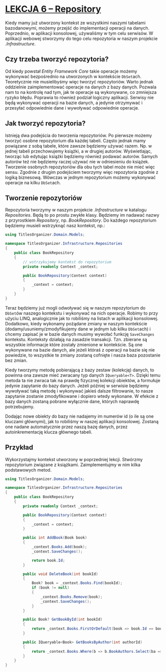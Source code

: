# [LEKCJA 6 – Repository](https://kurs.szkoladotneta.pl/zostan-programista-asp-net/tydzien-7-bazy-danych/lekcja-6-repository/)
Kiedy mamy już utworzony kontekst ze wszystkimi naszymi tabelami bazodanowymi, możemy przejść do implementacji operacji na danych. Poprzednio, w aplikacji konsolowej, używaliśmy w tym celu serwisów. W aplikacji webowej stworzymy do tego celu repozytoria w naszym projekcie _.Infrastructure_.
## Czy trzeba tworzyć repozytoria?
Od kiedy powstał _Entity Framework Core_ takie operacje możemy wykonywać bezpośrednio na utworzonych w kontekście `DbSet`ach. Teoretycznie nie musielibyśmy więc tworzyć repozytoriów. Warto jednak oddzielnie zaimplementować operacje na danych z bazy danych. Pozwala nam to na kontrolę nad tym, jak te operacje są wykonywane, co zmniejsza ryzyko błędu. Poprawia to również podział logiczny aplikacji. Serwisy nie będą wykonywać operacji na bazie danych, a jedynie otrzymywać i przesyłać odpowiednie dane i wywoływać odpowiednie operacje.
## Jak tworzyć repozytoria?
Istnieją dwa podejścia do tworzenia repozytoriów. Po pierwsze możemy tworzyć osobne repozytorium dla każdej tabeli. Często jednak mamy powiązane z sobą tabele, które zawsze będziemy używać razem. Np. w jednej tabeli przechowujemy książki, a w drugiej autorów. Wyświetlając, tworząc lub edytując książki będziemy również podawać autorów. Samych autorów też nie będziemy raczej używać nie w odniesieniu do książek. Tworzenie osobnych repozytoriów dla obu tych tabel może nie mieć więc sensu. Zgodnie z drugim podejściem tworzymy więc repozytoria zgodnie z logiką biznesową. Wówczas w jednym repozytorium możemy wykonywać operacje na kilku `DbSet`ach.
## Tworzenie repozytoriów
Repozytoria tworzymy w naszym projekcie _.Infrastructure_ w katalogu _Repositories_. Będą to po prostu zwykłe klasy. Będziemy im nadawać nazwy z przyrostkiem _Repository_, np. _BookRepository_. Do każdego repozytorium będziemy musieli wstrzyknąć nasz kontekst, np.:
```csharp =
using TitlesOrganizer.Domain.Models;

namespace TitlesOrganizer.Infrastructure.Repositories
{
    public class BookRepository
    {
        // wstrzykujemy kontekst do repozytorium
        private readonly Context _context;

        public BookRepository(Context context)
        {
            _context = context;
        }
    }
}
```
Teraz będziemy już mogli odwoływać się w naszym repozytorium do `DbSet`ów naszego kontekstu i wykonywać na nich operacje. Robimy to przy użyciu LINQ, analogicznie jak to robiliśmy na listach w aplikacji konsolowej. Dodatkowo, kiedy wykonamy pożądane zmiany w naszym kontekście (dodamy/usuniemy/zmodyfikujemy dane w jednym lub kilku `DbSet`ach) i chcemy zapisać je w bazie danych musimy wywołać funkcję `SaveChanges` kontekstu. Konteksty działają na zasadzie transakcji. Tzn. zbierane są wszystkie informacje które zostały zmienione w kontekście. Są one wykonywane na bazie danych, ale jeżeli któraś z operacji na bazie się nie powiedzie, to wszystkie te zmiany zostaną cofnięte i nasza baza pozostanie bez zmian.

Kiedy tworzymy metodę pobierającą z bazy zestaw (kolekcję) danych, to powinna ona zawsze mieć zwracany typ danych `IQueryable<T>`. Dzięki temu metoda ta nie zwraca tak na prawdę fizycznej kolekcji obiektów, a formułuje jedynie zapytanie do bazy danych. Jeżeli później w serwisie będziemy wywoływać taką metodę i wykonywać jakieś dalsze filtrowanie, to nasze zapytanie zostanie zmodyfikowane i dopiero wtedy wykonane. W efekcie z bazy danych zostaną pobrane wyłącznie dane, których naprawdę potrzebujemy.

Dodając nowe obiekty do bazy nie nadajemy im numerów id (o ile są one kluczami głównymi), jak to robiliśmy w naszej aplikacji konsolowej. Zostaną one nadane automatycznie przez naszą bazę danych, przez autoinkrementację klucza głównego tabeli.
## Przykład
Wykorzystajmy kontekst utworzony w poprzedniej lekcji. Stwórzmy repozytorium związane z książkami. Zaimplementujmy w nim kilka podstawowych metod.
```csharp =
using TitlesOrganizer.Domain.Models;

namespace TitlesOrganizer.Infrastructure.Repositories
{
    public class BookRepository
    {
        private readonly Context _context;

        public BookRepository(Context context)
        {
            _context = context;
        }

        public int AddBook(Book book)
        {
            _context.Books.Add(book);
            _context.SaveChanges();

            return book.Id;
        }

        public void DeleteBook(int bookId)
        {
            Book? book = _context.Books.Find(bookId);
            if (book != null)
            {
                _context.Books.Remove(book);
                _context.SaveChanges();
            }
        }

        public Book? GetBookById(int bookId)
        {
            return _context.Books.FirstOrDefault(book => book.Id == bookId);
        }

        public IQueryable<Book> GetBooksByAuthor(int authorId)
        {
            return _context.Books.Where(b => b.BookAuthors.Select(ba => ba.AuthorId).Contains(authorId));
        }
    }
}
```